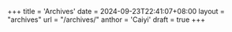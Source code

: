 +++
title = 'Archives'
date = 2024-09-23T22:41:07+08:00
layout = "archives"
url = "/archives/"
anthor = 'Caiyi'
draft = true
+++
